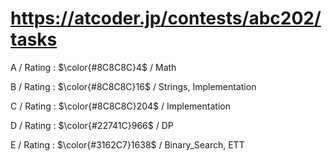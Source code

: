 # https://atcoder.jp/contests/abc202/tasks

A / Rating : $\color{#8C8C8C}4$ / Math

B / Rating : $\color{#8C8C8C}16$ / Strings, Implementation

C / Rating : $\color{#8C8C8C}204$ / Implementation

D / Rating : $\color{#22741C}966$ / DP

E / Rating : $\color{#3162C7}1638$ / Binary_Search, ETT
